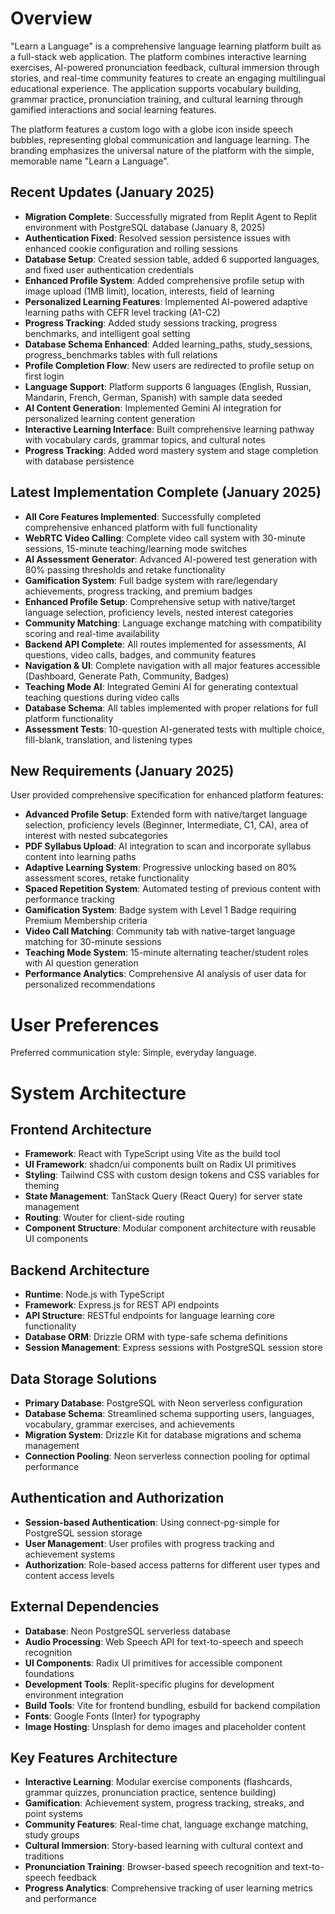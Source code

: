 # Overview

"Learn a Language" is a comprehensive language learning platform built as a full-stack web application. The platform combines interactive learning exercises, AI-powered pronunciation feedback, cultural immersion through stories, and real-time community features to create an engaging multilingual educational experience. The application supports vocabulary building, grammar practice, pronunciation training, and cultural learning through gamified interactions and social learning features.

The platform features a custom logo with a globe icon inside speech bubbles, representing global communication and language learning. The branding emphasizes the universal nature of the platform with the simple, memorable name "Learn a Language".

## Recent Updates (January 2025)
- **Migration Complete**: Successfully migrated from Replit Agent to Replit environment with PostgreSQL database (January 8, 2025)
- **Authentication Fixed**: Resolved session persistence issues with enhanced cookie configuration and rolling sessions
- **Database Setup**: Created session table, added 6 supported languages, and fixed user authentication credentials
- **Enhanced Profile System**: Added comprehensive profile setup with image upload (1MB limit), location, interests, field of learning
- **Personalized Learning Features**: Implemented AI-powered adaptive learning paths with CEFR level tracking (A1-C2)
- **Progress Tracking**: Added study sessions tracking, progress benchmarks, and intelligent goal setting
- **Database Schema Enhanced**: Added learning_paths, study_sessions, progress_benchmarks tables with full relations
- **Profile Completion Flow**: New users are redirected to profile setup on first login
- **Language Support**: Platform supports 6 languages (English, Russian, Mandarin, French, German, Spanish) with sample data seeded
- **AI Content Generation**: Implemented Gemini AI integration for personalized learning content generation
- **Interactive Learning Interface**: Built comprehensive learning pathway with vocabulary cards, grammar topics, and cultural notes
- **Progress Tracking**: Added word mastery system and stage completion with database persistence

## Latest Implementation Complete (January 2025)
- **All Core Features Implemented**: Successfully completed comprehensive enhanced platform with full functionality
- **WebRTC Video Calling**: Complete video call system with 30-minute sessions, 15-minute teaching/learning mode switches
- **AI Assessment Generator**: Advanced AI-powered test generation with 80% passing thresholds and retake functionality  
- **Gamification System**: Full badge system with rare/legendary achievements, progress tracking, and premium badges
- **Enhanced Profile Setup**: Comprehensive setup with native/target language selection, proficiency levels, nested interest categories
- **Community Matching**: Language exchange matching with compatibility scoring and real-time availability
- **Backend API Complete**: All routes implemented for assessments, AI questions, video calls, badges, and community features
- **Navigation & UI**: Complete navigation with all major features accessible (Dashboard, Generate Path, Community, Badges)
- **Teaching Mode AI**: Integrated Gemini AI for generating contextual teaching questions during video calls
- **Database Schema**: All tables implemented with proper relations for full platform functionality
- **Assessment Tests**: 10-question AI-generated tests with multiple choice, fill-blank, translation, and listening types

## New Requirements (January 2025)
User provided comprehensive specification for enhanced platform features:
- **Advanced Profile Setup**: Extended form with native/target language selection, proficiency levels (Beginner, Intermediate, C1, CA), area of interest with nested subcategories
- **PDF Syllabus Upload**: AI integration to scan and incorporate syllabus content into learning paths
- **Adaptive Learning System**: Progressive unlocking based on 80% assessment scores, retake functionality
- **Spaced Repetition System**: Automated testing of previous content with performance tracking
- **Gamification System**: Badge system with Level 1 Badge requiring Premium Membership criteria
- **Video Call Matching**: Community tab with native-target language matching for 30-minute sessions
- **Teaching Mode System**: 15-minute alternating teacher/student roles with AI question generation
- **Performance Analytics**: Comprehensive AI analysis of user data for personalized recommendations

# User Preferences

Preferred communication style: Simple, everyday language.

# System Architecture

## Frontend Architecture
- **Framework**: React with TypeScript using Vite as the build tool
- **UI Framework**: shadcn/ui components built on Radix UI primitives
- **Styling**: Tailwind CSS with custom design tokens and CSS variables for theming
- **State Management**: TanStack Query (React Query) for server state management
- **Routing**: Wouter for client-side routing
- **Component Structure**: Modular component architecture with reusable UI components

## Backend Architecture
- **Runtime**: Node.js with TypeScript
- **Framework**: Express.js for REST API endpoints
- **API Structure**: RESTful endpoints for language learning core functionality
- **Database ORM**: Drizzle ORM with type-safe schema definitions
- **Session Management**: Express sessions with PostgreSQL session store

## Data Storage Solutions
- **Primary Database**: PostgreSQL with Neon serverless configuration
- **Database Schema**: Streamlined schema supporting users, languages, vocabulary, grammar exercises, and achievements
- **Migration System**: Drizzle Kit for database migrations and schema management
- **Connection Pooling**: Neon serverless connection pooling for optimal performance

## Authentication and Authorization
- **Session-based Authentication**: Using connect-pg-simple for PostgreSQL session storage
- **User Management**: User profiles with progress tracking and achievement systems
- **Authorization**: Role-based access patterns for different user types and content access levels

## External Dependencies
- **Database**: Neon PostgreSQL serverless database
- **Audio Processing**: Web Speech API for text-to-speech and speech recognition
- **UI Components**: Radix UI primitives for accessible component foundations
- **Development Tools**: Replit-specific plugins for development environment integration
- **Build Tools**: Vite for frontend bundling, esbuild for backend compilation
- **Fonts**: Google Fonts (Inter) for typography
- **Image Hosting**: Unsplash for demo images and placeholder content

## Key Features Architecture
- **Interactive Learning**: Modular exercise components (flashcards, grammar quizzes, pronunciation practice, sentence building)
- **Gamification**: Achievement system, progress tracking, streaks, and point systems
- **Community Features**: Real-time chat, language exchange matching, study groups
- **Cultural Immersion**: Story-based learning with cultural context and traditions
- **Pronunciation Training**: Browser-based speech recognition and text-to-speech feedback
- **Progress Analytics**: Comprehensive tracking of user learning metrics and performance